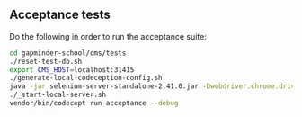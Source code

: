 ## Acceptance tests

Do the following in order to run the acceptance suite:

```bash
cd gapminder-school/cms/tests
./reset-test-db.sh
export CMS_HOST=localhost:31415
./generate-local-codeception-config.sh
java -jar selenium-server-standalone-2.41.0.jar -Dwebdriver.chrome.driver=./chromedriver
./_start-local-server.sh
vendor/bin/codecept run acceptance --debug
```
